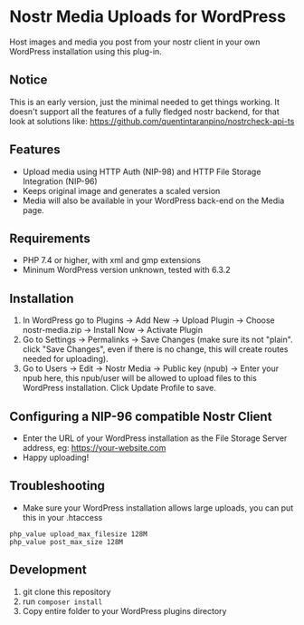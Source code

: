 # Nostr Media Uploads for WordPress

Host images and media you post from your nostr client in your own WordPress installation using this plug-in.

## Notice
This is an early version, just the minimal needed to get things working. It doesn't support all the features of a fully fledged nostr backend, for that look at solutions like: https://github.com/quentintaranpino/nostrcheck-api-ts 

## Features
- Upload media using HTTP Auth (NIP-98) and HTTP File Storage Integration (NIP-96)
- Keeps original image and generates a scaled version
- Media will also be available in your WordPress back-end on the Media page.

## Requirements
- PHP 7.4 or higher, with xml and gmp extensions
- Mininum WordPress version unknown, tested with 6.3.2

## Installation
1) In WordPress go to Plugins -> Add New -> Upload Plugin -> Choose nostr-media.zip -> Install Now -> Activate Plugin
2) Go to Settings -> Permalinks -> Save Changes (make sure its not "plain". click "Save Changes", even if there is no change, this will create routes needed for uploading).
3) Go to Users -> Edit -> Nostr Media -> Public key (npub) -> Enter your npub here, this npub/user will be allowed to upload files to this WordPress installation. Click Update Profile to save.

## Configuring a NIP-96 compatible Nostr Client
- Enter the URL of your WordPress installation as the File Storage Server address, eg: https://your-website.com
- Happy uploading!


## Troubleshooting
- Make sure your WordPress installation allows large uploads, you can put this in your .htaccess
```
php_value upload_max_filesize 128M
php_value post_max_size 128M
```


## Development
1) git clone this repository
2) run ```composer install```
3) Copy entire folder to your WordPress plugins directory